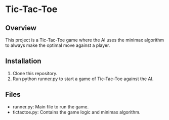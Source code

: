 # Tic-Tac-Toe

## Overview
This project is a Tic-Tac-Toe game where the AI uses the minimax algorithm to always make the optimal move against a player.

## Installation
1. Clone this repository.
2. Run python runner.py to start a game of Tic-Tac-Toe against the AI.

## Files
- runner.py: Main file to run the game.
- tictactoe.py: Contains the game logic and minimax algorithm.
